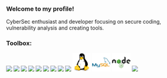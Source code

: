 ### Welcome to my profile!

CyberSec enthusiast and developer focusing on secure coding, vulnerability analysis and creating tools.


<h3 align="left">Toolbox:</h3>
<div>
  <img height='50em' src='https://cdn.worldvectorlogo.com/logos/c-1.svg'>
  <img height='50em' src='https://cdn.worldvectorlogo.com/logos/powershell.svg'>
  <img height='50em' src='https://www.php.net/images/logos/new-php-logo.svg'>
  <img height='50em' src='https://cdn.worldvectorlogo.com/logos/laravel-2.svg'>
  <img height='50em' src="https://cdn.worldvectorlogo.com/logos/typescript.svg">
  <img height='50em' src="https://cdn.worldvectorlogo.com/logos/logo-javascript.svg">
  <img height='50em' src="https://cdn.worldvectorlogo.com/logos/python-5.svg">
  <img height='50em' src="https://cdn.worldvectorlogo.com/logos/html-1.svg">
  <img height='50em' src='https://cdn.worldvectorlogo.com/logos/css-3.svg'>
  <img height='50em' src='https://raw.githubusercontent.com/devicons/devicon/master/icons/linux/linux-original.svg'>
  <img height='50em' src='https://raw.githubusercontent.com/devicons/devicon/master/icons/mysql/mysql-original-wordmark.svg'>
  <img height='50em' src='https://raw.githubusercontent.com/devicons/devicon/master/icons/nodejs/nodejs-original-wordmark.svg'>
  <img height='50em' src='https://www.vectorlogo.zone/logos/git-scm/git-scm-icon.svg'>
</div>



 
